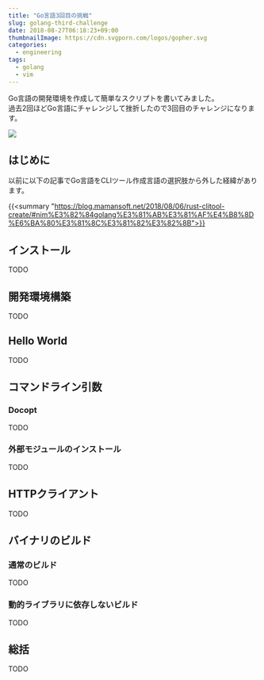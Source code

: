```yaml
---
title: "Go言語3回目の挑戦"
slug: golang-third-challenge
date: 2018-08-27T06:18:23+09:00
thumbnailImage: https://cdn.svgporn.com/logos/gopher.svg
categories:
  - engineering
tags:
  - golang
  - vim
---
```


Go言語の開発環境を作成して簡単なスクリプトを書いてみました。  
過去2回ほどGo言語にチャレンジして挫折したので3回目のチャレンジになります。

<!--more-->

<img src="https://cdn.svgporn.com/logos/gopher.svg"/>

<!--toc-->


はじめに
--------

以前に以下の記事でGo言語をCLIツール作成言語の選択肢から外した経緯があります。

{{<summary "https://blog.mamansoft.net/2018/08/06/rust-clitool-create/#nim%E3%82%84golang%E3%81%AB%E3%81%AF%E4%B8%8D%E6%BA%80%E3%81%8C%E3%81%82%E3%82%8B">}}


インストール
------------

TODO


開発環境構築
------------

TODO


Hello World
-----------

TODO


コマンドライン引数
------------------

### Docopt

TODO

### 外部モジュールのインストール

TODO

HTTPクライアント
----------------

TODO


バイナリのビルド
----------------

### 通常のビルド

TODO

### 動的ライブラリに依存しないビルド

TODO


総括
----

TODO

